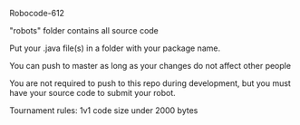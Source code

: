 Robocode-612

"robots" folder contains all source code

Put your .java file(s) in a folder with your package name.

You can push to master as long as your changes do not affect other people

You are not required to push to this repo during development, but you must have your source code to submit your robot.

Tournament rules:
1v1
code size under 2000 bytes
